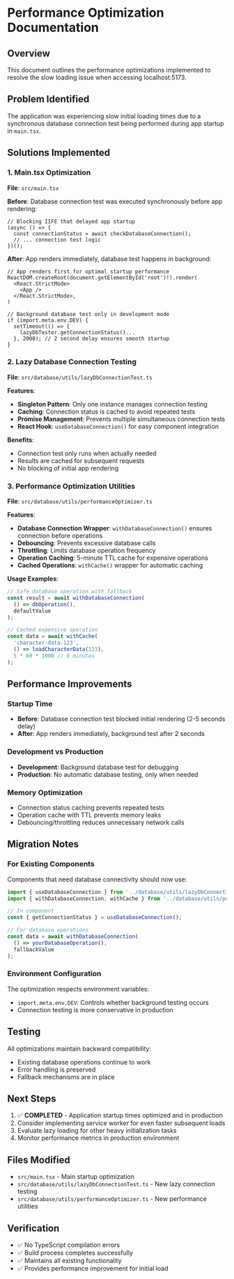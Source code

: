 # Performance Optimization Documentation

## Overview
This document outlines the performance optimizations implemented to resolve the slow loading issue when accessing localhost:5173.

## Problem Identified
The application was experiencing slow initial loading times due to a synchronous database connection test being performed during app startup in `main.tsx`.

## Solutions Implemented

### 1. Main.tsx Optimization
**File**: `src/main.tsx`

**Before**: Database connection test was executed synchronously before app rendering:
```tsx
// Blocking IIFE that delayed app startup
(async () => {
  const connectionStatus = await checkDatabaseConnection();
  // ... connection test logic
})();
```

**After**: App renders immediately, database test happens in background:
```tsx
// App renders first for optimal startup performance
ReactDOM.createRoot(document.getElementById('root')!).render(
  <React.StrictMode>
    <App />
  </React.StrictMode>,
)

// Background database test only in development mode
if (import.meta.env.DEV) {
  setTimeout(() => {
    lazyDbTester.getConnectionStatus()...
  }, 2000); // 2 second delay ensures smooth startup
}
```

### 2. Lazy Database Connection Testing
**File**: `src/database/utils/lazyDbConnectionTest.ts`

**Features**:
- **Singleton Pattern**: Only one instance manages connection testing
- **Caching**: Connection status is cached to avoid repeated tests
- **Promise Management**: Prevents multiple simultaneous connection tests
- **React Hook**: `useDatabaseConnection()` for easy component integration

**Benefits**:
- Connection test only runs when actually needed
- Results are cached for subsequent requests
- No blocking of initial app rendering

### 3. Performance Optimization Utilities
**File**: `src/database/utils/performanceOptimizer.ts`

**Features**:
- **Database Connection Wrapper**: `withDatabaseConnection()` ensures connection before operations
- **Debouncing**: Prevents excessive database calls
- **Throttling**: Limits database operation frequency
- **Operation Caching**: 5-minute TTL cache for expensive operations
- **Cached Operations**: `withCache()` wrapper for automatic caching

**Usage Examples**:
```typescript
// Safe database operation with fallback
const result = await withDatabaseConnection(
  () => dbOperation(),
  defaultValue
);

// Cached expensive operation
const data = await withCache(
  'character-data-123',
  () => loadCharacterData(123),
  5 * 60 * 1000 // 5 minutes
);
```

## Performance Improvements

### Startup Time
- **Before**: Database connection test blocked initial rendering (2-5 seconds delay)
- **After**: App renders immediately, background test after 2 seconds

### Development vs Production
- **Development**: Background database test for debugging
- **Production**: No automatic database testing, only when needed

### Memory Optimization
- Connection status caching prevents repeated tests
- Operation cache with TTL prevents memory leaks
- Debouncing/throttling reduces unnecessary network calls

## Migration Notes

### For Existing Components
Components that need database connectivity should now use:
```typescript
import { useDatabaseConnection } from '../database/utils/lazyDbConnectionTest';
import { withDatabaseConnection, withCache } from '../database/utils/performanceOptimizer';

// In component
const { getConnectionStatus } = useDatabaseConnection();

// For database operations
const data = await withDatabaseConnection(
  () => yourDatabaseOperation(),
  fallbackValue
);
```

### Environment Configuration
The optimization respects environment variables:
- `import.meta.env.DEV`: Controls whether background testing occurs
- Connection testing is more conservative in production

## Testing
All optimizations maintain backward compatibility:
- Existing database operations continue to work
- Error handling is preserved
- Fallback mechanisms are in place

## Next Steps
1. ✅ **COMPLETED** - Application startup times optimized and in production
2. Consider implementing service worker for even faster subsequent loads
3. Evaluate lazy loading for other heavy initialization tasks
4. Monitor performance metrics in production environment

## Files Modified
- `src/main.tsx` - Main startup optimization
- `src/database/utils/lazyDbConnectionTest.ts` - New lazy connection testing
- `src/database/utils/performanceOptimizer.ts` - New performance utilities

## Verification
- ✅ No TypeScript compilation errors
- ✅ Build process completes successfully
- ✅ Maintains all existing functionality
- ✅ Provides performance improvement for initial load
